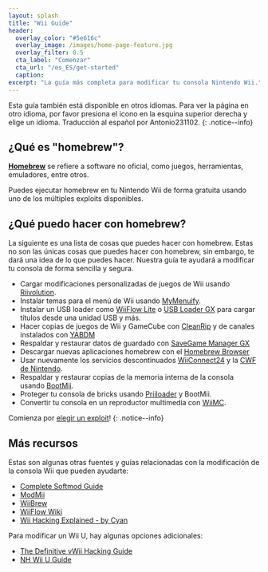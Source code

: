 ```yaml
---
layout: splash
title: "Wii Guide"
header:
  overlay_color: "#5e616c"
  overlay_image: /images/home-page-feature.jpg
  overlay_filter: 0.5
  cta_label: "Comenzar"
  cta_url: "/es_ES/get-started"
  caption:
excerpt: "La guía más completa para modificar tu consola Nintendo Wii."
---
```


Esta guía también está disponible en otros idiomas. Para ver la página en otro idioma, por favor presiona el icono en la esquina superior derecha y elige un idioma. Traducción al español por Antonio231102.
{: .notice--info}

## ¿Qué es "homebrew"?

[**Homebrew**](https://es.wikipedia.org/wiki/Homebrew) se refiere a software no oficial, como juegos, herramientas, emuladores, entre otros.

Puedes ejecutar homebrew en tu Nintendo Wii de forma gratuita usando uno de los múltiples exploits disponibles.

## ¿Qué puedo hacer con homebrew?

La siguiente es una lista de cosas que puedes hacer con homebrew. Estas no son las únicas cosas que puedes hacer con homebrew, sin embargo, te dará una idea de lo que puedes hacer. Nuestra guía te ayudará a modificar tu consola de forma sencilla y segura.

- Cargar modificaciones personalizadas de juegos de Wii usando [Riivolution](http://www.wiibrew.org/wiki/Riivolution).
- Instalar temas para el menú de Wii usando [MyMenuify](/themes).
- Instalar un USB loader como [WiiFlow Lite](https://gbatemp.net/threads/wiiflow-lite.422685/) o [USB Loader GX](/usbloadergx) para cargar títulos desde una unidad USB y más.
- Hacer copias de juegos de Wii y GameCube con [CleanRip](/dump-games) y de canales instalados con [YABDM](/dump-wads)
- Respaldar y restaurar datos de guardado con [SaveGame Manager GX](https://wiidatabase.de/downloads/wii-tools/savegame-manager-gx-beta/)
- Descargar nuevas aplicaciones homebrew con el [Homebrew Browser](/hbb)
- Usar nuevamente los servicios descontinuados [WiiConnect24](/riiconnect24) y la [CWF de Nintendo](/wiimmfi).
- Respaldar y restaurar copias de la memoria interna de la consola usando [BootMii](http://bootmii.org).
- Proteger tu consola de bricks usando [Priiloader](/priiloader) y BootMii.
- Convertir tu consola en un reproductor multimedia con [WiiMC](http://www.wiimc.org/).

Comienza por [elegir un exploit](get-started)!
{: .notice--info}

## Más recursos

Estas son algunas otras fuentes y guías relacionadas con la modificación de la consola Wii que pueden ayudarte:

- [Complete Softmod Guide](https://sites.google.com/site/completesg/)
- [ModMii](http://modmii.000webhostapp.com/)
- [WiiBrew](https://wiibrew.org/)
- [WiiFlow Wiki](https://sites.google.com/site/wiiflowiki4/)
- [Wii Hacking Explained - by Cyan](https://gbatemp.net/threads/wii-hacking-explained.501605/)

Para modificar un Wii U, hay algunas opciones adicionales:
- [The Definitive vWii Hacking Guide](https://gbatemp.net/threads/the-definitive-vwii-hacking-guide.425852/)
- [NH Wii U Guide](https://wiiuguide.xyz)
